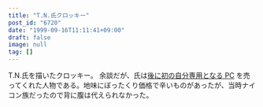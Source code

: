 ```yaml
---
title: "T.N.氏クロッキー"
post_id: "6720"
date: "1999-09-16T11:11:41+09:00"
draft: false
image: null
tag: []
---
```



T.N.氏を描いたクロッキー。 余談だが、氏は[後に初の自分専用となる PC](/pc-9821) を売ってくれた人物である。地味にぼったくり価格で辛いものがあったが、当時ナイコン族だったので背に腹は代えられなかった。
